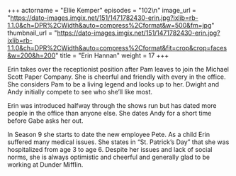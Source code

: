 +++
actorname = "Ellie Kemper"
episodes = "102\n"
image_url = "https://dato-images.imgix.net/151/1471782430-erin.jpg?ixlib=rb-1.1.0&ch=DPR%2CWidth&auto=compress%2Cformat&w=500&fm=jpg"
thumbnail_url = "https://dato-images.imgix.net/151/1471782430-erin.jpg?ixlib=rb-1.1.0&ch=DPR%2CWidth&auto=compress%2Cformat&fit=crop&crop=faces&w=200&h=200"
title = "Erin Hannan"
weight = 17
+++

Erin takes over the receptionist position after Pam leaves to join the Michael Scott Paper Company. She is cheerful and friendly with every in the office. She considers Pam to be a living legend and looks up to her. Dwight and Andy initially compete to see who she’ll like most.

Erin was introduced halfway through the shows run but has dated more people in the office than anyone else. She dates Andy for a short time before Gabe asks her out.

In Season 9 she starts to date the new employee Pete. As a child Erin suffered many medical issues. She states in “St. Patrick’s Day” that she was hospitalized from age 3 to age 6. Despite her issues and lack of social norms, she is always optimistic and cheerful and generally glad to be working at Dunder Mifflin.